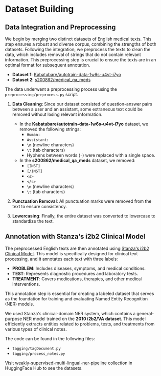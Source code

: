 # Dataset Building


## Data Integration and Preprocessing

We begin by merging two distinct datasets of English medical texts. This step ensures a robust and diverse corpus, combining the strengths of both datasets. Following the integration, we preprocess the texts to clean the data, which includes removal of strings that do not contain relevant information. This preprocessing step is crucial to ensure the texts are in an optimal format for subsequent annotation.

- **Dataset 1**: [Kabatubare/autotrain-data-1w6s-u4vt-i7yo](https://huggingface.co/datasets/Kabatubare/autotrain-data-1w6s-u4vt-i7yo)
- **Dataset 2**: [s200862/medical_qa_meds](https://huggingface.co/datasets/s200862/medical_qa_meds)

The data underwent a preprocessing process using the `preprocessing/preprocess.py` script.
1. **Data Cleaning**: Since our dataset consisted of question-answer pairs between a user and an assistant, some extraneous text could be removed without losing relevant information.
   - In the **Kabatubare/autotrain-data-1w6s-u4vt-i7yo** dataset, we removed the following strings:
     - `Human:`
     - `Assistant:`
     - `\n` (newline characters)
     - `\t` (tab characters)
     - Hyphens between words (`-`) were replaced with a single space.
   - In the **s200862/medical_qa_meds** dataset, we removed:
     - `[INST]`
     - `[/INST]`
     - `<s>`
     - `</s>`
     - `\n` (newline characters)
     - `\t` (tab characters)

2. **Punctuation Removal**: All punctuation marks were removed from the text to ensure consistency.

3. **Lowercasing**: Finally, the entire dataset was converted to lowercase to standardize the text.


## Annotation with Stanza's i2b2 Clinical Model

The preprocessed English texts are then annotated using [Stanza's i2b2 Clinical Model](https://stanfordnlp.github.io/stanza/available_biomed_models.html). This model is specifically designed for clinical text processing, and it annotates each text with three labels:
   - **PROBLEM**: Includes diseases, symptoms, and medical conditions.
   - **TEST**: Represents diagnostic procedures and laboratory tests.
   - **TREATMENT**: Covers medications, therapies, and other medical interventions.

This annotation step is essential for creating a labeled dataset that serves as the foundation for training and evaluating Named Entity Recognition (NER) models.

We used Stanza's clinical-domain NER system, which contains a general-purpose NER model trained on the **2010 i2b2/VA dataset**. This model efficiently extracts entities related to problems, tests, and treatments from various types of clinical notes.

The code can be found in the following files:
- `tagging/tagDocument.py`
- `tagging/process_notes.py`

Visit [weakly-supervised-multi-lingual-ner-pipeline](https://huggingface.co/collections/rigonsallauka/weakly-supervised-multi-lingual-ner-pipeline-67079f566a22b1b67ac9631f) collection in HuggingFace Hub to see the datasets.

